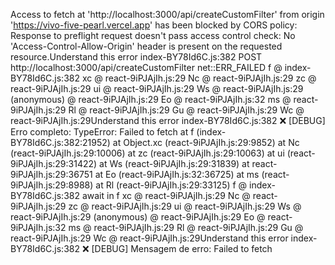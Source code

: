 Access to fetch at 'http://localhost:3000/api/createCustomFilter' from origin 'https://vivo-five-pearl.vercel.app' has been blocked by CORS policy: Response to preflight request doesn't pass access control check: No 'Access-Control-Allow-Origin' header is present on the requested resource.Understand this error
index-BY78Id6C.js:382  POST http://localhost:3000/api/createCustomFilter net::ERR_FAILED
f @ index-BY78Id6C.js:382
xc @ react-9iPJAjIh.js:29
Nc @ react-9iPJAjIh.js:29
zc @ react-9iPJAjIh.js:29
ui @ react-9iPJAjIh.js:29
Ws @ react-9iPJAjIh.js:29
(anonymous) @ react-9iPJAjIh.js:29
Eo @ react-9iPJAjIh.js:32
ms @ react-9iPJAjIh.js:29
Rl @ react-9iPJAjIh.js:29
Gu @ react-9iPJAjIh.js:29
Wc @ react-9iPJAjIh.js:29Understand this error
index-BY78Id6C.js:382 ❌ [DEBUG] Erro completo: TypeError: Failed to fetch
    at f (index-BY78Id6C.js:382:21952)
    at Object.xc (react-9iPJAjIh.js:29:9852)
    at Nc (react-9iPJAjIh.js:29:10006)
    at zc (react-9iPJAjIh.js:29:10063)
    at ui (react-9iPJAjIh.js:29:31422)
    at Ws (react-9iPJAjIh.js:29:31839)
    at react-9iPJAjIh.js:29:36751
    at Eo (react-9iPJAjIh.js:32:36725)
    at ms (react-9iPJAjIh.js:29:8988)
    at Rl (react-9iPJAjIh.js:29:33125)
f @ index-BY78Id6C.js:382
await in f
xc @ react-9iPJAjIh.js:29
Nc @ react-9iPJAjIh.js:29
zc @ react-9iPJAjIh.js:29
ui @ react-9iPJAjIh.js:29
Ws @ react-9iPJAjIh.js:29
(anonymous) @ react-9iPJAjIh.js:29
Eo @ react-9iPJAjIh.js:32
ms @ react-9iPJAjIh.js:29
Rl @ react-9iPJAjIh.js:29
Gu @ react-9iPJAjIh.js:29
Wc @ react-9iPJAjIh.js:29Understand this error
index-BY78Id6C.js:382 ❌ [DEBUG] Mensagem de erro: Failed to fetch